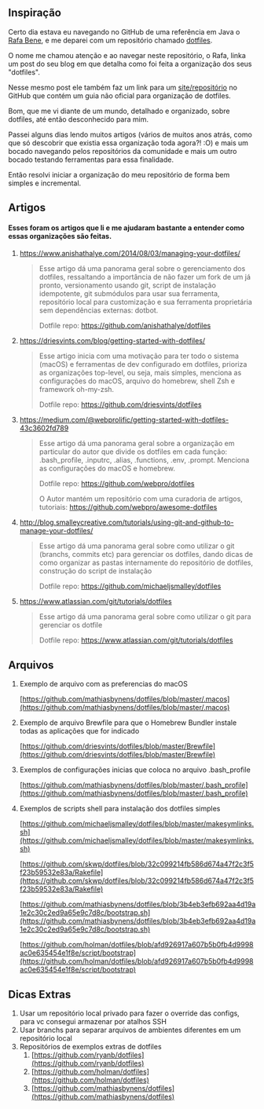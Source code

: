 ## Inspiração



Certo dia estava eu navegando no GitHub de uma referência em Java o [Rafa Bene](https://github.com/rafabene), e me deparei com um repositório chamado [dotfiles](https://github.com/rafabene/dotfiles).

O nome me chamou atenção e ao navegar neste repositório, o Rafa, linka um post do seu blog em que detalha como foi feita a organização dos seus "dotfiles".

Nesse mesmo post ele também faz um link para um [site/repositório](https://dotfiles.github.io/) no GitHub que contém um guia não oficial para organização de dotfiles.

Bom, que me vi diante de um mundo, detalhado e organizado, sobre dotfiles, até então desconhecido para mim.

Passei alguns dias lendo muitos artigos (vários de muitos anos atrás, como que só descobrir que existia essa organização toda agora?! :O) e mais um bocado navegando pelos repositórios da comunidade e mais um outro bocado testando ferramentas para essa finalidade.

Então resolvi iniciar a organização do meu repositório de forma bem simples e incremental.




## Artigos

#### Esses foram os artigos que li e me ajudaram bastante a entender como essas organizações são feitas.

1. https://www.anishathalye.com/2014/08/03/managing-your-dotfiles/

   > Esse artigo dá uma panorama geral sobre o gerenciamento dos dotfiles, ressaltando a importância de não fazer um fork de um já pronto, versionamento usando git, script de instalação idempotente, git submódulos para usar sua ferramenta, repositório local para customização e sua ferramenta proprietária sem dependências externas: dotbot.
   >
   > Dotfile repo: https://github.com/anishathalye/dotfiles
   
   
   
2. https://driesvints.com/blog/getting-started-with-dotfiles/

   > Esse artigo inicia com uma motivação para ter todo o sistema (macOS) e ferramentas de dev configurado em dotfiles, prioriza as organizações top-level, ou seja, mais simples, menciona as configurações do macOS, arquivo do homebrew, shell Zsh e framework oh-my-zsh. 
   >
   > Dotfile repo: https://github.com/driesvints/dotfiles

   

3. https://medium.com/@webprolific/getting-started-with-dotfiles-43c3602fd789

   > Esse artigo dá uma panorama geral sobre a organização em particular do autor que divide  os dotfiles em cada função: .bash_profile, .inputrc, .alias, .functions, .env, .prompt. Menciona as configurações do macOS e homebrew. 
   >
   > Dotfile repo: https://github.com/webpro/dotfiles 
   >
   > O Autor mantém um repositório com uma curadoria de artigos, tutoriais:  https://github.com/webpro/awesome-dotfiles

   

4. http://blog.smalleycreative.com/tutorials/using-git-and-github-to-manage-your-dotfiles/

   > Esse artigo dá uma panorama geral sobre como utilizar o git (branchs, commits etc) para gerenciar os dotfiles, dando dicas de como organizar as pastas internamente do repositório de dotfiles, construção do script de instalação 
   >
   > Dotfile repo: https://github.com/michaeljsmalley/dotfiles
   
   
   
5. https://www.atlassian.com/git/tutorials/dotfiles

   > Esse artigo dá uma panorama geral sobre como utilizar o git para gerenciar os dotfile 
   >
   > Dotfile repo: https://www.atlassian.com/git/tutorials/dotfiles




## Arquivos

1. Exemplo de arquivo com as preferencias do macOS

    [https://github.com/mathiasbynens/dotfiles/blob/master/.macos](https://github.com/mathiasbynens/dotfiles/blob/master/.macos)

2. Exemplo de arquivo Brewfile para que o Homebrew Bundler instale todas as aplicações que for indicado

    [https://github.com/driesvints/dotfiles/blob/master/Brewfile](https://github.com/driesvints/dotfiles/blob/master/Brewfile)

3. Exemplos de configurações inicias que coloca no arquivo .bash_profile

    [https://github.com/mathiasbynens/dotfiles/blob/master/.bash_profile](https://github.com/mathiasbynens/dotfiles/blob/master/.bash_profile)

4. Exemplos de scripts shell para instalação dos dotfiles simples 

    [https://github.com/michaeljsmalley/dotfiles/blob/master/makesymlinks.sh](https://github.com/michaeljsmalley/dotfiles/blob/master/makesymlinks.sh)

    [https://github.com/skwp/dotfiles/blob/32c099214fb586d674a47f2c3f5f23b59532e83a/Rakefile](https://github.com/skwp/dotfiles/blob/32c099214fb586d674a47f2c3f5f23b59532e83a/Rakefile)

    [https://github.com/mathiasbynens/dotfiles/blob/3b4eb3efb692aa4d19a1e2c30c2ed9a65e9c7d8c/bootstrap.sh](https://github.com/mathiasbynens/dotfiles/blob/3b4eb3efb692aa4d19a1e2c30c2ed9a65e9c7d8c/bootstrap.sh)

    [https://github.com/holman/dotfiles/blob/afd926917a607b5b0fb4d9998ac0e635454e1f8e/script/bootstrap](https://github.com/holman/dotfiles/blob/afd926917a607b5b0fb4d9998ac0e635454e1f8e/script/bootstrap)
    
    


## Dicas Extras

1. Usar um repositório local privado para fazer o override das configs, para vc consegui armazenar por atalhos SSH 
2. Usar branchs para separar arquivos de ambientes diferentes em um repositório local
3. Repositórios de exemplos extras de dotfiles
    1. [https://github.com/ryanb/dotfiles](https://github.com/ryanb/dotfiles)
    2. [https://github.com/holman/dotfiles](https://github.com/holman/dotfiles)
    3. [https://github.com/mathiasbynens/dotfiles](https://github.com/mathiasbynens/dotfiles)






